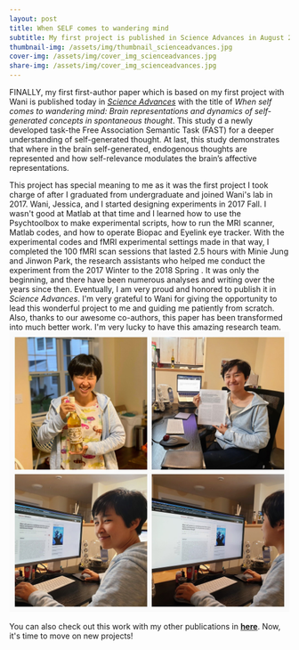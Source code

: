 ```yaml
---
layout: post
title: When SELF comes to wandering mind
subtitle: My first project is published in Science Advances in August 2022
thumbnail-img: /assets/img/thumbnail_scienceadvances.jpg
cover-img: /assets/img/cover_img_scienceadvances.jpg
share-img: /assets/img/cover_img_scienceadvances.jpg
---
```


FINALLY, my first first-author paper which is based on my first project with Wani is published today in <a href="https://www.science.org/doi/10.1126/sciadv.abn8616"><i>Science Advances</i></a> with the title of <i>When self comes to wandering mind: Brain representations and dynamics of self-generated concepts in spontaneous thought</i>. This study d a newly developed task-the Free Association Semantic Task (FAST) for a deeper understanding of self-generated thought. At last, this study demonstrates that where in the brain self-generated, endogenous thoughts are represented and how self-relevance modulates the brain’s affective representations.

This project has special meaning to me as it was the first project I took charge of after I graduated from undergraduate and joined Wani's lab in 2017. Wani, Jessica, and I started designing experiments in 2017 Fall. I wasn't good at Matlab at that time and I learned how to use the Psychtoolbox to make experimental scripts, how to run the MRI scanner, Matlab codes, and how to operate Biopac and Eyelink eye tracker. With the experimental codes and fMRI experimental settings made in that way, I completed the 100 fMRI scan sessions that lasted 2.5 hours with Minie Jung and Jinwon Park, the research assistants who helped me conduct the experiment from the 2017 Winter to the 2018 Spring .
It was only the beginning, and there have been numerous analyses and writing over the years since then. Eventually, I am very proud and honored to publish it in <i>Science Advances</i>. I'm very grateful to Wani for giving the opportunity to lead this wonderful project to me and guiding me patiently from scratch. Also, thanks to our awesome co-authors, this paper has been transformed into much better work. I'm very lucky to have this amazing research team. 
<img src="/assets/img/2022_first_publication.jpg" width="800" />

You can also check out this work with my other publications in <a href="/publication"><b>here</b></a>. Now, it's time to move on new projects!
